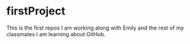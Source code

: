 # firstProject
This is the first repos I am working along with Emily and the rest of my classmates
I am learning about GitHub.
